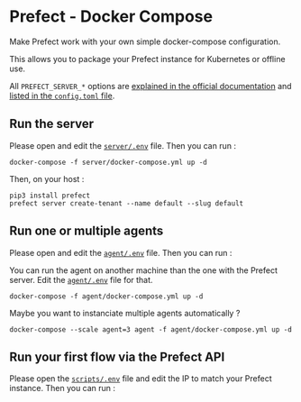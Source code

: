 # Prefect - Docker Compose

Make Prefect work with your own simple docker-compose configuration.

This allows you to package your Prefect instance for Kubernetes or offline use.

All `PREFECT_SERVER_*` options are [explained in the official documentation](https://docs.prefect.io/core/concepts/configuration.html#environment-variables) and [listed in the `config.toml` file](https://github.com/PrefectHQ/prefect/blob/master/src/prefect/config.toml).

## Run the server

Please open and edit the [`server/.env`](./server/.env) file. Then you can run :

```console
docker-compose -f server/docker-compose.yml up -d
```

Then, on your host :

```console
pip3 install prefect
prefect server create-tenant --name default --slug default
```

## Run one or multiple agents

Please open and edit the [`agent/.env`](./agent/.env) file. Then you can run :

You can run the agent on another machine than the one with the Prefect server. Edit the [`agent/.env`](./agent/.env) file for that.

```console
docker-compose -f agent/docker-compose.yml up -d
```

Maybe you want to instanciate multiple agents automatically ?

```console
docker-compose --scale agent=3 agent -f agent/docker-compose.yml up -d
```

## Run your first flow via the Prefect API

Please open the [`scripts/.env`](./scripts/.env) file and edit the IP to match your Prefect instance. Then you can run :

